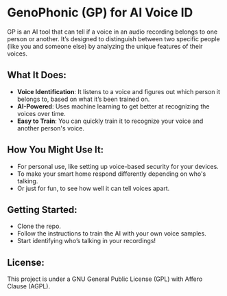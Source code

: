 # GenoPhonic (GP) for AI Voice ID

GP is an AI tool that can tell if a voice in an audio recording belongs to one person or another. It’s designed to distinguish between two specific people (like you and someone else) by analyzing the unique features of their voices.

## What It Does:
- **Voice Identification**: It listens to a voice and figures out which person it belongs to, based on what it’s been trained on.
- **AI-Powered**: Uses machine learning to get better at recognizing the voices over time.
- **Easy to Train**: You can quickly train it to recognize your voice and another person's voice.

## How You Might Use It:

- For personal use, like setting up voice-based security for your devices.
- To make your smart home respond differently depending on who's talking.
- Or just for fun, to see how well it can tell voices apart.

## Getting Started:
- Clone the repo.
- Follow the instructions to train the AI with your own voice samples.
- Start identifying who’s talking in your recordings!

## License:
This project is under a GNU General Public License (GPL) with Affero Clause (AGPL).
